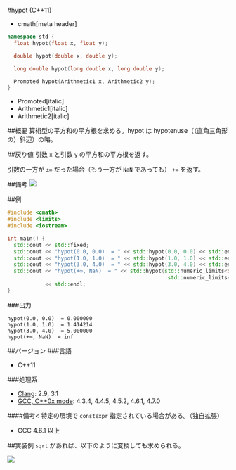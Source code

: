 #hypot (C++11)
* cmath[meta header]

```cpp
namespace std {
  float hypot(float x, float y);

  double hypot(double x, double y);

  long double hypot(long double x, long double y);

  Promoted hypot(Arithmetic1 x, Arithmetic2 y);
}
```
* Promoted[italic]
* Arithmetic1[italic]
* Arithmetic2[italic]

##概要
算術型の平方和の平方根を求める。hypot は hypotenuse（（直角三角形の）斜辺）の略。


##戻り値
引数 `x` と引数 `y` の平方和の平方根を返す。

引数の一方が `±∞` だった場合（もう一方が `NaN` であっても） `+∞` を返す。


##備考
![](https://github.com/cpprefjp/image/raw/master/reference/cmath/hypot/hypot.png)


##例
```cpp
#include <cmath>
#include <limits>
#include <iostream>

int main() {
  std::cout << std::fixed;
  std::cout << "hypot(0.0, 0.0)  = " << std::hypot(0.0, 0.0) << std::endl;
  std::cout << "hypot(1.0, 1.0)  = " << std::hypot(1.0, 1.0) << std::endl;
  std::cout << "hypot(3.0, 4.0)  = " << std::hypot(3.0, 4.0) << std::endl;
  std::cout << "hypot(+∞, NaN)  = " << std::hypot(std::numeric_limits<double>::infinity(),
                                                   std::numeric_limits<double>::quiet_NaN())
            << std::endl;
}
```

###出力
```
hypot(0.0, 0.0)  = 0.000000
hypot(1.0, 1.0)  = 1.414214
hypot(3.0, 4.0)  = 5.000000
hypot(+∞, NaN)  = inf
```

##バージョン
###言語
- C++11

###処理系
- [Clang](/implementation.md#clang): 2.9, 3.1
- [GCC, C++0x mode](/implementation.md#gcc): 4.3.4, 4.4.5, 4.5.2, 4.6.1, 4.7.0

####備考<
特定の環境で `constexpr` 指定されている場合がある。（独自拡張）
- GCC 4.6.1 以上


##実装例
`sqrt` があれば、以下のように変換しても求められる。

![](https://github.com/cpprefjp/image/raw/master/reference/cmath/hypot/hypot_formula.png)

